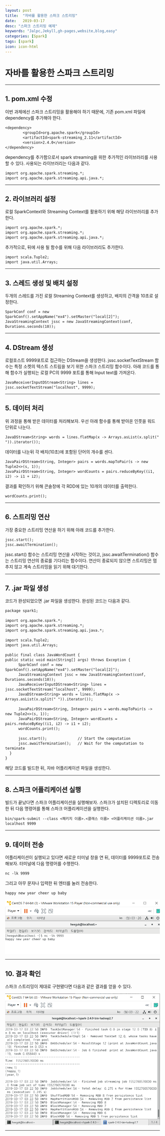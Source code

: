 ```yaml
---
layout: post
title:  "자바를 활용한 스파크 스트리밍"
date:   2019-03-17
desc: "스파크 스트리밍 예제"
keywords: "Jalpc,Jekyll,gh-pages,website,blog,easy"
categories: [Spark]
tags: [spark]
icon: icon-html
---
```

# __자바를 활용한 스파크 스트리밍__
---

## __1. pom.xml 수정__


이번 과제에선 스파크 스트리밍을 활용해야 하기 때문에, 기존 pom.xml 파일에 dependency를 추가해야 한다.
~~~
<dependency>
    	<groupId>org.apache.spark</groupId>
    	<artifactId>spark-streaming_2.11</artifactId>
    	<version>2.4.0</version>
</dependency>
~~~
dependency를 추가함으로서 spark streaming을 위한 추가적인 라이브러리를 사용할 수 있다. 사용되는 라이브러리는 다음과 같다.
~~~
import org.apache.spark.streaming.*;
import org.apache.spark.streaming.api.java.*;
~~~


---
## __2. 라이브러리 설정__


로컬 SparkContext와 Streaming Context를 활용하기 위해 해당 라이브러리를 추가한다.
~~~
import org.apache.spark.*;
import org.apache.spark.streaming.*;
import org.apache.spark.streaming.api.java.*;
~~~
추가적으로, 뒤에 사용 될 함수를 위해 다음 라이브러리도 추가한다.
~~~
import scala.Tuple2;
import java.util.Arrays;
~~~


---
## __3. 스레드 생성 및 배치 설정__


두개의 스레드를 가진 로컬 Streaming Context를 생성하고, 배치의 간격을 10초로 설정한다. 
~~~
SparkConf conf = new SparkConf().setAppName("ex4").setMaster("local[2]");
JavaStreamingContext jssc = new JavaStreamingContext(conf, Durations.seconds(10));
~~~


---
## __4. DStream 생성__


로컬호스트 9999포트로 접근하는 DStream을 생성한다. jssc.socketTextStream 함수는 특정 소켓의 텍스트 스트림을 보기 위한 스파크 스트리밍 함수이다. 아래 코드를 통해 함수가 실행되는 로컬 PC의 9999 포트를 통해 Input text를 가져온다.
~~~
JavaReceiverInputDStream<String> lines = jssc.socketTextStream("localhost", 9999);
~~~


---
## __5. 데이터 처리__


위 과정을 통해 받은 데이터를 처리해보자. 우선 아래 함수를 통해 받아온 인풋을 워드 단위로 나눈다.
~~~
JavaDStream<String> words = lines.flatMap(x -> Arrays.asList(x.split(" ")).iterator());
~~~
데이터를 나눈뒤 각 배치(10초)에 포함된 단어의 개수를 센다.
~~~
JavaPairDStream<String, Integer> pairs = words.mapToPair(s -> new Tuple2<>(s, 1));
JavaPairDStream<String, Integer> wordCounts = pairs.reduceByKey((i1, i2) -> i1 + i2);
~~~
결과를 확인하기 위해 콘솔창에 각 RDD에 있는 10개의 데이터를 출력한다.
~~~
wordCounts.print();
~~~


---
## __6. 스트리밍 연산__


가장 중요한 스트리밍 연산을 하기 위해 아래 코드를 추가한다.
~~~
jssc.start();
jssc.awaitTermination();
~~~
jssc.start() 함수는 스트리밍 연산을 시작하는 것이고,
jssc.awaitTermination() 함수는 스트리밍 연산의 종료를 기다리는 함수이다. 연산이 종료되지 않으면 스트리밍은 멈추지 않고 계속 스트리밍을 읽기 위해 대기한다.


---
## __7. .jar 파일 생성__


코드가 완성되었으면 .jar 파일을 생성한다.
완성된 코드는 다음과 같다.
~~~
package spark1;

import org.apache.spark.*;
import org.apache.spark.streaming.*;
import org.apache.spark.streaming.api.java.*;

import scala.Tuple2;
import java.util.Arrays;

public final class JavaWordCount {
public static void main(String[] args) throws Exception {
	  SparkConf conf = new SparkConf().setAppName("ex4").setMaster("local[2]");
	  JavaStreamingContext jssc = new JavaStreamingContext(conf, Durations.seconds(10));
	  JavaReceiverInputDStream<String> lines = jssc.socketTextStream("localhost", 9999);
	  JavaDStream<String> words = lines.flatMap(x -> Arrays.asList(x.split(" ")).iterator());
	  
	  JavaPairDStream<String, Integer> pairs = words.mapToPair(s -> new Tuple2<>(s, 1));
	  JavaPairDStream<String, Integer> wordCounts = pairs.reduceByKey((i1, i2) -> i1 + i2);
	  wordCounts.print();
	  
	  jssc.start();              // Start the computation
	  jssc.awaitTermination();   // Wait for the computation to terminate
  }
}
~~~
해당 코드를 빌드한 뒤, 자바 어플리케이션 파일을 생성한다.


---
## __8. 스파크 어플리케이션 실행__


빌드가 끝났다면 스파크 어플리케이션을 실행해보자. 스파크가 설치된 디렉토리로 이동한 뒤 다음 명령어를 통해 스파크 어플리케이션을 실행한다.
~~~
bin/spark-submit --class <패키지 이름>.<클래스 이름> <어플리케이션 이름>.jar localhost 9999
~~~


---
## __9. 데이터 전송__


어플리케이션이 실행되고 있다면 새로운 터미널 창을 연 뒤, 데이터를 9999포트로 전송해보자. 터미널에 다음 명령어를 수행한다.
~~~
nc -lk 9999
~~~
그리고 아무 문자나 입력한 뒤 엔터를 눌러 전송한다.
~~~
happy new year cheer up baby
~~~
![image](/images/nc_lk.png)


---
## __10. 결과 확인__


스파크 스트리밍이 제대로 구현됐다면 다음과 같은 결과를 얻을 수 있다. 


![image](/images/output.png)


---
